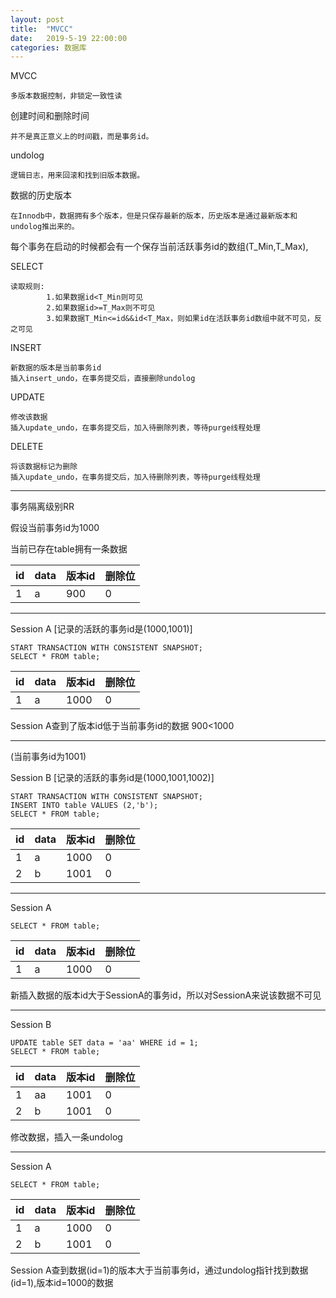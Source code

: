 ```yaml
---
layout: post
title:  "MVCC"
date:   2019-5-19 22:00:00
categories: 数据库
---
```


MVCC

    多版本数据控制，非锁定一致性读

创建时间和删除时间

    并不是真正意义上的时间戳，而是事务id。

undolog

    逻辑日志，用来回滚和找到旧版本数据。

数据的历史版本

    在Innodb中，数据拥有多个版本，但是只保存最新的版本，历史版本是通过最新版本和undolog推出来的。

每个事务在启动的时候都会有一个保存当前活跃事务id的数组(T_Min,T_Max),

SELECT

    读取规则:
            1.如果数据id<T_Min则可见
            2.如果数据id>=T_Max则不可见
            3.如果数据T_Min<=id&&id<T_Max，则如果id在活跃事务id数组中就不可见，反之可见

INSERT

    新数据的版本是当前事务id
    插入insert_undo，在事务提交后，直接删除undolog

UPDATE

    修改该数据
    插入update_undo，在事务提交后，加入待删除列表，等待purge线程处理

DELETE

    将该数据标记为删除
    插入update_undo，在事务提交后，加入待删除列表，等待purge线程处理

------------------

事务隔离级别RR

假设当前事务id为1000

当前已存在table拥有一条数据

id|data|版本id|删除位
-|-|-|-
1|a|900|0

------

Session A [记录的活跃的事务id是(1000,1001)]

    START TRANSACTION WITH CONSISTENT SNAPSHOT;
    SELECT * FROM table;

id|data|版本id|删除位
-|-|-|-
1|a|1000|0

Session A查到了版本id低于当前事务id的数据  900<1000

---------------------
(当前事务id为1001)

Session B [记录的活跃的事务id是(1000,1001,1002)]

    START TRANSACTION WITH CONSISTENT SNAPSHOT;
    INSERT INTO table VALUES (2,'b');
    SELECT * FROM table;

id|data|版本id|删除位
-|-|-|-
1|a|1000|0
2|b|1001|0

-----------

Session A

    SELECT * FROM table;

id|data|版本id|删除位
-|-|-|-
1|a|1000|0

新插入数据的版本id大于SessionA的事务id，所以对SessionA来说该数据不可见

-------

Session B

    UPDATE table SET data = 'aa' WHERE id = 1;
    SELECT * FROM table;

id|data|版本id|删除位
-|-|-|-
1|aa|1001|0
2|b|1001|0

修改数据，插入一条undolog

-------

Session A

    SELECT * FROM table;

id|data|版本id|删除位
-|-|-|-
1|a|1000|0
2|b|1001|0

Session A查到数据(id=1)的版本大于当前事务id，通过undolog指针找到数据(id=1),版本id=1000的数据